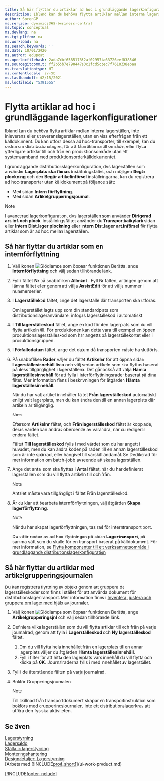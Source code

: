 ```yaml
---
title: Så här flyttar du artiklar ad hoc i grundläggande lagerkonfiguration | Microsoft Docs
description: Ibland kan du behöva flytta artiklar mellan interna lagerställen, inte inleverans eller utleveranslagerställen, utan en viss efterfrågan från ett källdokument. Du kan utföra dessa ad hoc-transporter, till exempel, kan du ordna om distributionslagret, för att få artiklarna till område, eller flytta ytterligare artiklar till och från en produktionsområde utan ett systemsamband med produktionsorderkälldokumentet.
author: SorenGP
ms.service: dynamics365-business-central
ms.topic: conceptual
ms.devlang: na
ms.tgt_pltfrm: na
ms.workload: na
ms.search.keywords: ''
ms.date: 10/01/2020
ms.author: edupont
ms.openlocfilehash: 2ada7dbf658517332af029571a63726eef038546
ms.sourcegitcommit: ff2b55b7e790447e0c1fcd5c2ec7f7610338ebaa
ms.translationtype: HT
ms.contentlocale: sv-SE
ms.lasthandoff: 02/15/2021
ms.locfileid: "5391555"
---
```

# <a name="move-items-ad-hoc-in-basic-warehouse-configurations"></a>Flytta artiklar ad hoc i grundläggande lagerkonfigurationer
Ibland kan du behöva flytta artiklar mellan interna lagerställen, inte inleverans eller utleveranslagerställen, utan en viss efterfrågan från ett källdokument. Du kan utföra dessa ad hoc-transporter, till exempel, kan du ordna om distributionslagret, för att få artiklarna till område, eller flytta ytterligare artiklar till och från en produktionsområde utan ett systemsamband med produktionsorderkälldokumentet.  

I grundläggande distributionslagerkonfiguration, dvs lagerställen som använder **Lagerplats ska finnas** inställningsfältet, och möjligen **Begär plockning** och den **Begär artikelinförsel** inställningarna, kan du registrera ad hoc-transporter utan källdokument på följande sätt:  

- Med sidan **Intern förflyttning**.  
- Med sidan **Artikelgrupperingsjournal**.  

> [!NOTE]  
>  I avancerad lagerkonfiguration, dvs lagerställen som använder **Dirigerad art.inf. och plock.** inställningsfältet använder du **Transportkalkylark** sidan eller **Intern Dist.lager plockning** eller **Intern Dist.lager art.införsel** för flytta artiklar som är ad hoc mellan lagerställen.  

## <a name="to-move-items-as-an-internal-movement"></a>Så här flyttar du artiklar som en internförflyttning  
1.  Välj ikonen ![Glödlampa som öppnar funktionen Berätta](media/ui-search/search_small.png "Berätta vad du vill göra"), ange **Internförflyttning** och välj sedan tillhörande länk.  
2.  Fyll i fältet **Nr** på snabbfliken **Allmänt** . Fyll Nr fälten, antingen genom att lämna fältet eller genom att välja **AssistEdit** för att välja nummer i nummerserien.  
3.  I **Lagerställekod** fältet, ange det lagerställe där transporten ska utföras.  

    Om lagerstället lagts upp som din standardplats som distributionslageranvändare, infogas lagerställekod i automatiskt.  
4.  I **Till lagerställeskod** fältet, ange en kod för den lagerplats som du vill flytta artikeln till. För produktionen kan detta vara till exempel en öppen produktionslagerställeskod som har angetts på lagerställekortet eller i produktionsgruppen.  
5.  I **Förfallodatum** fältet, ange det datum då transporten måste ha slutförts.  
6.  På snabbfliken **Rader** väljer du fältet **Artikelnr** för att öppna sidan **Lagerställesinnehåll lista** och välj sedan artikeln som ska flyttas baserat på dess tillgänglighet i lagerställena. Det går också att välja **Hämta lagerställesinnehåll** för att fylla i interförflyttningsrader baserat på dina filter. Mer information finns i beskrivningen för åtgärden **Hämta lagerställesinnehåll**.   

    När du har valt artikel innehåller fältet **Från lagerställeskod** automatiskt enligt valt lagerplats, men du kan ändra den till en annan lagerplats där artikeln är tillgänglig.  

    > [!NOTE]  
    >  Eftersom **Artikelnr** fältet, och **Från lagerställeskod** fältet är kopplade, deras värden kan ändras oberoende av varandra, när du redigerar endera fältet.  

    Fältet **Till lagerställeskod** fylls i med värdet som du har angett i huvudet, men du kan ändra koden på raden till en annan lagerställeskod som är inte spärrad, eller hängivet till särskilt ändamål. Se Dedikerad för mer information om batch-jobb avseende att skapa lagerställen.  
7.  Ange det antal som ska flyttas i **Antal** fältet, när du har definierat lagerställen som du vill flytta artikeln till och från.  

    > [!NOTE]  
    >  Antalet måste vara tillgängligt i fältet Från lagerställeskod.  

8.  Är du klar att bearbeta internförflyttningen, välj åtgärden **Skapa lagerförflyttning**.  

    > [!NOTE]  
    >  När du har skapat lagerförflyttningen, tas rad för interntransport bort.  

    Du utför resten av ad hoc-flyttningen på sidan **Lagertransport**, på samma sätt som du skulle för en transport baserat på källdokument. För mer information, se [Flytta komponenter till ett verksamhetsområde i grundläggande distributionslagerkonfiguration](warehouse-how-to-move-components-to-an-operation-area-in-basic-warehousing.md)  

## <a name="to-move-items-with-the-item-reclassification-journal"></a>Så här flyttar du artiklar med artikelgrupperingsjournalen
Du kan registrera flyttning av objekt genom att gruppera de lagerställeskoder som finns i stället för att använda dokument för distributionslagertransport. Mer information finns i [Inventera, justera och gruppera om lager med hjälp av journaler](inventory-how-count-adjust-reclassify.md).   
1.  Välj ikonen ![Glödlampa som öppnar funktionen Berätta](media/ui-search/search_small.png "Berätta vad du vill göra"), ange **Artikelgrupperingsjnl** och välj sedan tillhörande länk.  
2.  Definiera vilka lagerställen som du vill flytta artiklar till och från på varje journalrad, genom att fylla i **Lagerställeskod** och **Ny lagerställeskod** fältet.  

    1.  Om du vill flytta hela innehållet från en lagerplats till en annan lagerplats väljer du åtgärden **Hämta lagerställesinnehåll**.  
    2.  Fyll i filter för att hitta den lagerplats vars innehåll du vill flytta och klicka på **OK**. Journalraderna fylls i med innehållet av lagerstället.  
3.  Fyll i de återstående fälten på varje journalrad.   
4.  Bokför Grupperingsjournalen  

    > [!NOTE]  
    >  Till skillnad från transportdokument skapar en transportinstruktion som bokförs med grupperingsjournalen, inte ett distributionslagerkrav att utföra den fysiska aktiviteten.  

## <a name="see-also"></a>Se även  
[Lagerstyrning](warehouse-manage-warehouse.md)  
[Lagersaldo](inventory-manage-inventory.md)  
[Ställa in lagerstyrning](warehouse-setup-warehouse.md)     
[Monteringshantering](assembly-assemble-items.md)    
[Designdetaljer: Lagerstyrning](design-details-warehouse-management.md)  
[Arbeta med [!INCLUDE[prod_short](includes/prod_short.md)]](ui-work-product.md)


[!INCLUDE[footer-include](includes/footer-banner.md)]